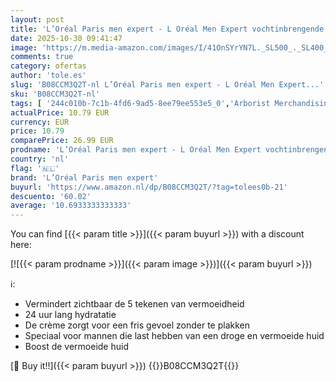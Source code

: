 ```yaml
---
layout: post
title: 'L’Oréal Paris men expert - L Oréal Men Expert vochtinbrengende crème voor heren  anti-vermoeidheid  Hydra Energetic  bestrijdt kringen rond de ogen en geeft intensieve hydratatie  verrijkt met eiwitten en vitamine C  100 ml'
date: 2025-10-30 09:41:47
image: 'https://m.media-amazon.com/images/I/41OnSYrYN7L._SL500_._SL400_.jpg'
comments: true
category: ofertas
author: 'tole.es'
slug: 'B08CCM3Q2T-nl L’Oréal Paris men expert - L Oréal Men Expert...'
sku: 'B08CCM3Q2T-nl'
tags: [ '244c010b-7c1b-4fd6-9ad5-8ee79ee553e5_0','Arborist Merchandising Root','Beauty','Beauty & persoonlijke verzorging','Gezichtsmoisturizers','Gezichtsverzorgingsproducten','Huidverzorging','Mannelijke verzorging','Self Service','Special Features Stores','Vochtinbrengende middelen voor gezicht','l’oréal paris men expert','🇳🇱', ]
actualPrice: 10.79 EUR
currency: EUR
price: 10.79
comparePrice: 26.99 EUR
prodname: 'L’Oréal Paris men expert - L Oréal Men Expert vochtinbrengende crème voor heren  anti-vermoeidheid  Hydra Energetic  bestrijdt kringen rond de ogen en geeft intensieve hydratatie  verrijkt met eiwitten en vitamine C  100 ml'
country: 'nl'
flag: '🇳🇱'
brand: 'L’Oréal Paris men expert'
buyurl: 'https://www.amazon.nl/dp/B08CCM3Q2T/?tag=tolees0b-21'
descuento: '60.02'
average: '10.6933333333333'
---
```


You can find [{{< param title >}}]({{< param buyurl >}}) with a discount here:

[![{{< param prodname >}}]({{< param image >}})]({{< param buyurl >}})

ℹ️:

- Vermindert zichtbaar de 5 tekenen van vermoeidheid
- 24 uur lang hydratatie
- De crème zorgt voor een fris gevoel zonder te plakken
- Speciaal voor mannen die last hebben van een droge en vermoeide huid
- Boost de vermoeide huid

[🛒 Buy it!!]({{< param buyurl >}})
{{<world>}}B08CCM3Q2T{{</world>}}
